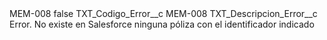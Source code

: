 <?xml version="1.0" encoding="UTF-8"?>
<CustomMetadata xmlns="http://soap.sforce.com/2006/04/metadata" xmlns:xsi="http://www.w3.org/2001/XMLSchema-instance" xmlns:xsd="http://www.w3.org/2001/XMLSchema">
    <label>MEM-008</label>
    <protected>false</protected>
    <values>
        <field>TXT_Codigo_Error__c</field>
        <value xsi:type="xsd:string">MEM-008</value>
    </values>
    <values>
        <field>TXT_Descripcion_Error__c</field>
        <value xsi:type="xsd:string">Error. No existe en Salesforce ninguna póliza con el identificador indicado</value>
    </values>
</CustomMetadata>
